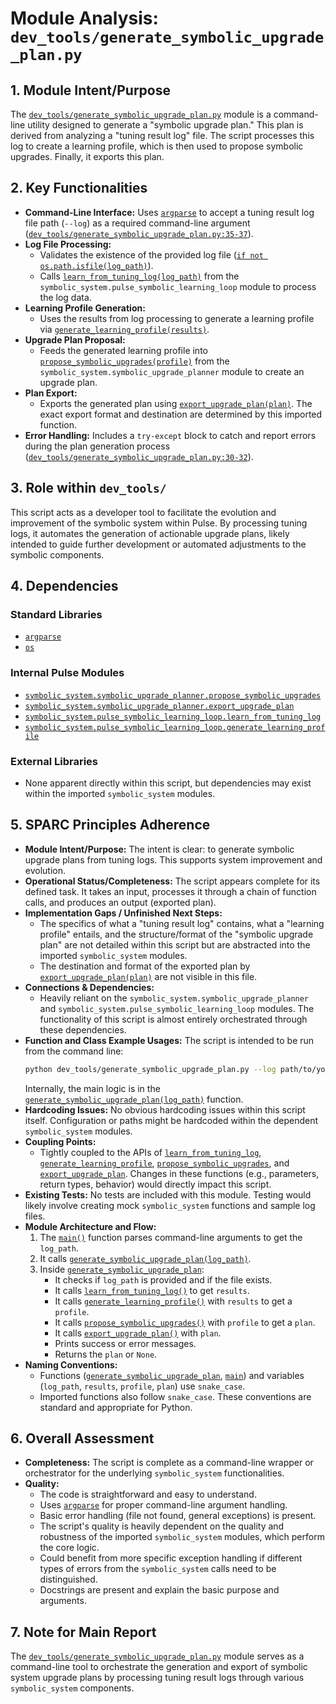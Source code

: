 # Module Analysis: `dev_tools/generate_symbolic_upgrade_plan.py`

## 1. Module Intent/Purpose

The [`dev_tools/generate_symbolic_upgrade_plan.py`](dev_tools/generate_symbolic_upgrade_plan.py:1) module is a command-line utility designed to generate a "symbolic upgrade plan." This plan is derived from analyzing a "tuning result log" file. The script processes this log to create a learning profile, which is then used to propose symbolic upgrades. Finally, it exports this plan.

## 2. Key Functionalities

*   **Command-Line Interface:** Uses [`argparse`](https://docs.python.org/3/library/argparse.html) to accept a tuning result log file path (`--log`) as a required command-line argument ([`dev_tools/generate_symbolic_upgrade_plan.py:35-37`](dev_tools/generate_symbolic_upgrade_plan.py:35-37)).
*   **Log File Processing:**
    *   Validates the existence of the provided log file ([`if not os.path.isfile(log_path)`](dev_tools/generate_symbolic_upgrade_plan.py:20)).
    *   Calls [`learn_from_tuning_log(log_path)`](symbolic_system/pulse_symbolic_learning_loop.py) from the `symbolic_system.pulse_symbolic_learning_loop` module to process the log data.
*   **Learning Profile Generation:**
    *   Uses the results from log processing to generate a learning profile via [`generate_learning_profile(results)`](symbolic_system/pulse_symbolic_learning_loop.py).
*   **Upgrade Plan Proposal:**
    *   Feeds the generated learning profile into [`propose_symbolic_upgrades(profile)`](symbolic_system/symbolic_upgrade_planner.py) from the `symbolic_system.symbolic_upgrade_planner` module to create an upgrade plan.
*   **Plan Export:**
    *   Exports the generated plan using [`export_upgrade_plan(plan)`](symbolic_system/symbolic_upgrade_planner.py). The exact export format and destination are determined by this imported function.
*   **Error Handling:** Includes a `try-except` block to catch and report errors during the plan generation process ([`dev_tools/generate_symbolic_upgrade_plan.py:30-32`](dev_tools/generate_symbolic_upgrade_plan.py:30-32)).

## 3. Role within `dev_tools/`

This script acts as a developer tool to facilitate the evolution and improvement of the symbolic system within Pulse. By processing tuning logs, it automates the generation of actionable upgrade plans, likely intended to guide further development or automated adjustments to the symbolic components.

## 4. Dependencies

### Standard Libraries
*   [`argparse`](https://docs.python.org/3/library/argparse.html)
*   [`os`](https://docs.python.org/3/library/os.html)

### Internal Pulse Modules
*   [`symbolic_system.symbolic_upgrade_planner.propose_symbolic_upgrades`](symbolic_system/symbolic_upgrade_planner.py)
*   [`symbolic_system.symbolic_upgrade_planner.export_upgrade_plan`](symbolic_system/symbolic_upgrade_planner.py)
*   [`symbolic_system.pulse_symbolic_learning_loop.learn_from_tuning_log`](symbolic_system/pulse_symbolic_learning_loop.py)
*   [`symbolic_system.pulse_symbolic_learning_loop.generate_learning_profile`](symbolic_system/pulse_symbolic_learning_loop.py)

### External Libraries
*   None apparent directly within this script, but dependencies may exist within the imported `symbolic_system` modules.

## 5. SPARC Principles Adherence

*   **Module Intent/Purpose:** The intent is clear: to generate symbolic upgrade plans from tuning logs. This supports system improvement and evolution.
*   **Operational Status/Completeness:** The script appears complete for its defined task. It takes an input, processes it through a chain of function calls, and produces an output (exported plan).
*   **Implementation Gaps / Unfinished Next Steps:**
    *   The specifics of what a "tuning result log" contains, what a "learning profile" entails, and the structure/format of the "symbolic upgrade plan" are not detailed within this script but are abstracted into the imported `symbolic_system` modules.
    *   The destination and format of the exported plan by [`export_upgrade_plan(plan)`](symbolic_system/symbolic_upgrade_planner.py) are not visible in this file.
*   **Connections & Dependencies:**
    *   Heavily reliant on the `symbolic_system.symbolic_upgrade_planner` and `symbolic_system.pulse_symbolic_learning_loop` modules. The functionality of this script is almost entirely orchestrated through these dependencies.
*   **Function and Class Example Usages:**
    The script is intended to be run from the command line:
    ```bash
    python dev_tools/generate_symbolic_upgrade_plan.py --log path/to/your/tuning_log.txt
    ```
    Internally, the main logic is in the [`generate_symbolic_upgrade_plan(log_path)`](dev_tools/generate_symbolic_upgrade_plan.py:10) function.
*   **Hardcoding Issues:** No obvious hardcoding issues within this script itself. Configuration or paths might be hardcoded within the dependent `symbolic_system` modules.
*   **Coupling Points:**
    *   Tightly coupled to the APIs of [`learn_from_tuning_log`](symbolic_system/pulse_symbolic_learning_loop.py), [`generate_learning_profile`](symbolic_system/pulse_symbolic_learning_loop.py), [`propose_symbolic_upgrades`](symbolic_system/symbolic_upgrade_planner.py), and [`export_upgrade_plan`](symbolic_system/symbolic_upgrade_planner.py). Changes in these functions (e.g., parameters, return types, behavior) would directly impact this script.
*   **Existing Tests:** No tests are included with this module. Testing would likely involve creating mock `symbolic_system` functions and sample log files.
*   **Module Architecture and Flow:**
    1.  The [`main()`](dev_tools/generate_symbolic_upgrade_plan.py:34) function parses command-line arguments to get the `log_path`.
    2.  It calls [`generate_symbolic_upgrade_plan(log_path)`](dev_tools/generate_symbolic_upgrade_plan.py:10).
    3.  Inside [`generate_symbolic_upgrade_plan`](dev_tools/generate_symbolic_upgrade_plan.py:10):
        *   It checks if `log_path` is provided and if the file exists.
        *   It calls [`learn_from_tuning_log()`](symbolic_system/pulse_symbolic_learning_loop.py) to get `results`.
        *   It calls [`generate_learning_profile()`](symbolic_system/pulse_symbolic_learning_loop.py) with `results` to get a `profile`.
        *   It calls [`propose_symbolic_upgrades()`](symbolic_system/symbolic_upgrade_planner.py) with `profile` to get a `plan`.
        *   It calls [`export_upgrade_plan()`](symbolic_system/symbolic_upgrade_planner.py) with `plan`.
        *   Prints success or error messages.
        *   Returns the `plan` or `None`.
*   **Naming Conventions:**
    *   Functions ([`generate_symbolic_upgrade_plan`](dev_tools/generate_symbolic_upgrade_plan.py:10), [`main`](dev_tools/generate_symbolic_upgrade_plan.py:34)) and variables (`log_path`, `results`, `profile`, `plan`) use `snake_case`.
    *   Imported functions also follow `snake_case`.
    These conventions are standard and appropriate for Python.

## 6. Overall Assessment

*   **Completeness:** The script is complete as a command-line wrapper or orchestrator for the underlying `symbolic_system` functionalities.
*   **Quality:**
    *   The code is straightforward and easy to understand.
    *   Uses [`argparse`](https://docs.python.org/3/library/argparse.html) for proper command-line argument handling.
    *   Basic error handling (file not found, general exceptions) is present.
    *   The script's quality is heavily dependent on the quality and robustness of the imported `symbolic_system` modules, which perform the core logic.
    *   Could benefit from more specific exception handling if different types of errors from the `symbolic_system` calls need to be distinguished.
    *   Docstrings are present and explain the basic purpose and arguments.

## 7. Note for Main Report

The [`dev_tools/generate_symbolic_upgrade_plan.py`](dev_tools/generate_symbolic_upgrade_plan.py:1) module serves as a command-line tool to orchestrate the generation and export of symbolic system upgrade plans by processing tuning result logs through various `symbolic_system` components.